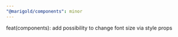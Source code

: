 ```yaml
---
"@marigold/components": minor
---
```


feat(components): <Text> add possibility to change font size via style props
